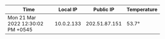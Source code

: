 | Time     | Local IP | Public IP | Temperature |
| ----------- | ----------- | ----------- | ----------- |
| Mon 21 Mar 2022 12:30:02 PM +0545      | 10.0.2.133     | 202.51.87.151  | 53.7° |
